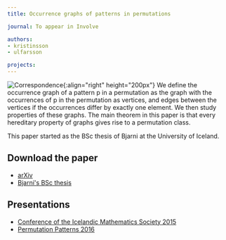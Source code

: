 ```yaml
---
title: Occurrence graphs of patterns in permutations

journal: To appear in Involve

authors:
- kristinsson
- ulfarsson

projects:
---
```

![Correspondence]({{site.baseurl}}/assets/img/occgraphs.png){:align="right" height="200px"}
We define the occurrence graph of a pattern p in a permutation as the graph
with the occurrences of p in the permutation as vertices, and edges between the
vertices if the occurrences differ by exactly one element. We then study
properties of these graphs. The main theorem in this paper is that every
hereditary property of graphs gives rise to a permutation class.

This paper started as the BSc thesis of Bjarni at the University of Iceland.

## Download the paper
<!-- - [{{ page.journal }}](https://cs.uwaterloo.ca/journals/JIS/VOL20/Bean/bean2.html) -->
- [arXiv](https://arxiv.org/abs/1607.03018)
- [Bjarni's BSc thesis](http://hdl.handle.net/1946/22017)

## Presentations
- [Conference of the Icelandic Mathematics Society 2015]({{site.baseurl}}/assets/talks/occgraphs/2015-IMS.pdf)
- [Permutation Patterns 2016]({{site.baseurl}}/assets/talks/occgraphs/2016-PP.pdf)
